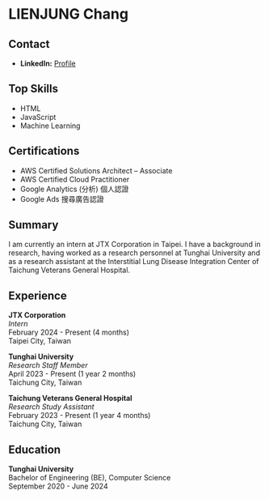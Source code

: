 # LIENJUNG Chang

## Contact
- **LinkedIn:** [Profile](www.linkedin.com/in/lienjung-chang-a80901293)

## Top Skills

- HTML
- JavaScript
- Machine Learning

## Certifications

- AWS Certified Solutions Architect – Associate
- AWS Certified Cloud Practitioner
- Google Analytics (分析) 個人認證
- Google Ads 搜尋廣告認證

## Summary

I am currently an intern at JTX Corporation in Taipei. I have a background in research, having worked as a research personnel at Tunghai University and as a research assistant at the Interstitial Lung Disease Integration Center of Taichung Veterans General Hospital.

## Experience

**JTX Corporation**  
*Intern*  
February 2024 - Present (4 months)  
Taipei City, Taiwan

**Tunghai University**  
*Research Staff Member*  
April 2023 - Present (1 year 2 months)  
Taichung City, Taiwan

**Taichung Veterans General Hospital**  
*Research Study Assistant*  
February 2023 - Present (1 year 4 months)  
Taichung City, Taiwan

## Education

**Tunghai University**  
Bachelor of Engineering (BE), Computer Science  
September 2020 - June 2024
